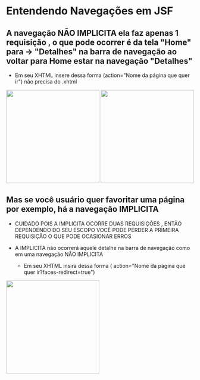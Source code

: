 # Entendendo Navegações em JSF

## A navegação NÃO IMPLICITA ela faz apenas 1 requisição , o que pode ocorrer é da tela "Home" para ->  "Detalhes" na barra de navegação <strong> ao voltar</strong> para Home estar na navegação "Detalhes"
  - Em seu XHTML insere dessa forma (action="Nome da página que quer ir") não precisa do .xhtml
  
  <img width=250 src="https://github.com/JoaoLlucaxs/Escopos_JSF/assets/92184255/991b78d1-2ddb-40ce-8849-65414766c245"/>
<img width=250 src="https://github.com/JoaoLlucaxs/Escopos_JSF/assets/92184255/90414033-825c-4c43-a668-ede1628d222e"/>

## Mas se você usuário quer favoritar uma página por exemplo, há a navegação IMPLICITA

- CUIDADO POIS A IMPLICITA OCORRE DUAS REQUISIÇÕES , ENTÃO DEPENDENDO DO SEU ESCOPO VOCÊ PODE PERDER A PRIMEIRA REQUISIÇÃO O QUE PODE OCASIONAR ERROS

- A IMPLICITA não ocorrerá aquele detalhe na barra de navegação como em uma navegação NÃO IMPLICITA
  - Em seu XHTML insira dessa forma ( action="Nome da página que quer ir?faces-redirect=true")
 
<img width=250 src="https://github.com/JoaoLlucaxs/Escopos_JSF/assets/92184255/5c3053f0-3089-4754-9d54-5a6c3ca376bd"/>
